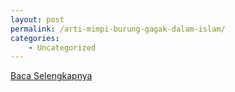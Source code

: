 ```yaml
---
layout: post
permalink: /arti-mimpi-burung-gagak-dalam-islam/
categories:
    - Uncategorized
---
```


[Baca Selengkapnya](/02)